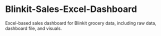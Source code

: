 # Blinkit-Sales-Excel-Dashboard
Excel-based sales dashboard for Blinkit grocery data, including raw data, dashboard file, and visuals.
